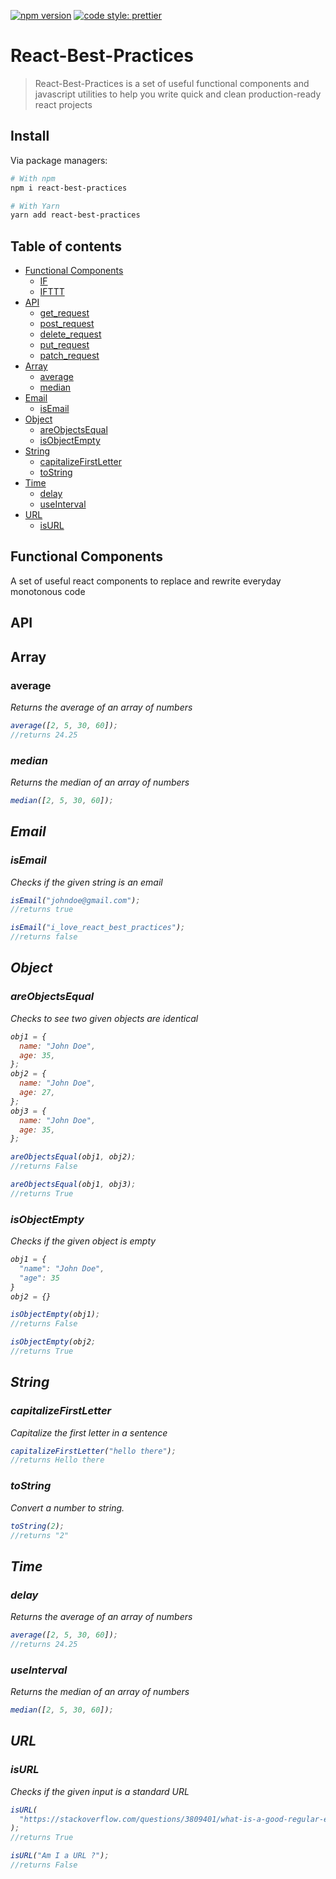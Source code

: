 [![npm version](https://badge.fury.io/js/angular2-expandable-list.svg)](https://badge.fury.io/js/angular2-expandable-list)
[![code style: prettier](https://img.shields.io/badge/code_style-prettier-ff69b4.svg?style=flat-square)](https://github.com/prettier/prettier)

# React-Best-Practices

> React-Best-Practices is a set of useful functional components and javascript utilities to help you write quick and clean production-ready react projects

## Install

Via package managers:

```bash
# With npm
npm i react-best-practices

# With Yarn
yarn add react-best-practices
```

## Table of contents

- [Functional Components](#functional-components)
  - [IF](#if)
  - [IFTTT](#ifttt)
- [API](#api)
  - [get_request](#get_request)
  - [post_request](#post_request)
  - [delete_request](#delete_request)
  - [put_request](#put_request)
  - [patch_request](#patch_request)
- [Array](#array)
  - [average](#average)
  - [median](#median)
- [Email](#email)
  - [isEmail](#isemail)
- [Object](#object)
  - [areObjectsEqual](#areobjectsequal)
  - [isObjectEmpty](#isobjectempty)
- [String](#objects)
  - [capitalizeFirstLetter](#capitalizefirstletter)
  - [toString](#tostring)
- [Time](#time)
  - [delay](#delay)
  - [useInterval](#useinterval)
- [URL](#url)
  - [isURL](#isurl)

## Functional Components

A set of useful react components to replace and rewrite everyday monotonous code

## API

## Array

### average

<i>Returns the average of an array of numbers<i>

```js
average([2, 5, 30, 60]);
//returns 24.25
```

### median

<i>Returns the median of an array of numbers<i>

```js
median([2, 5, 30, 60]);
```

## Email

### isEmail

<i>Checks if the given string is an email<i>

```js
isEmail("johndoe@gmail.com");
//returns true

isEmail("i_love_react_best_practices");
//returns false
```

## Object

### areObjectsEqual

<i>Checks to see two given objects are identical<i>

```js
obj1 = {
  name: "John Doe",
  age: 35,
};
obj2 = {
  name: "John Doe",
  age: 27,
};
obj3 = {
  name: "John Doe",
  age: 35,
};

areObjectsEqual(obj1, obj2);
//returns False

areObjectsEqual(obj1, obj3);
//returns True
```

### isObjectEmpty

<i>Checks if the given object is empty<i>

```js
obj1 = {
  "name": "John Doe",
  "age": 35
}
obj2 = {}

isObjectEmpty(obj1);
//returns False

isObjectEmpty(obj2;
//returns True
```

## String

### capitalizeFirstLetter

<i>Capitalize the first letter in a sentence<i>

```js
capitalizeFirstLetter("hello there");
//returns Hello there
```

### toString

<i>Convert a number to string.<i>

```js
toString(2);
//returns "2"
```

## Time

### delay

<i>Returns the average of an array of numbers<i>

```js
average([2, 5, 30, 60]);
//returns 24.25
```

### useInterval

<i>Returns the median of an array of numbers<i>

```js
median([2, 5, 30, 60]);
```

## URL

### isURL

<i>Checks if the given input is a standard URL<i>

```js
isURL(
  "https://stackoverflow.com/questions/3809401/what-is-a-good-regular-expression-to-match-a-url"
);
//returns True

isURL("Am I a URL ?");
//returns False
```
